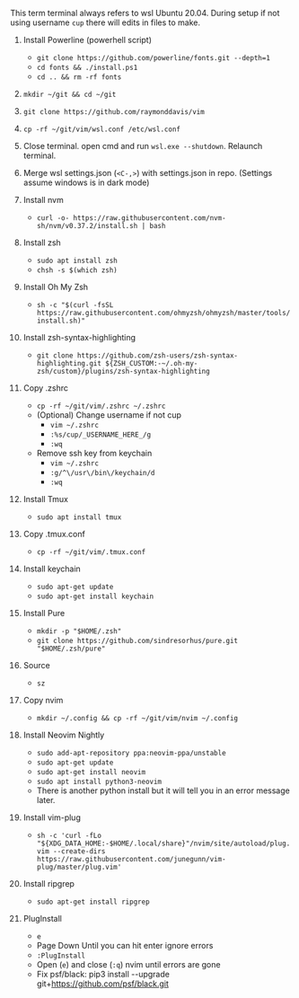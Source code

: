 This term terminal always refers to wsl Ubuntu 20.04.
During setup if not using username `cup` there will edits in files to make.

1. Install Powerline (powerhell script)
    - `git clone https://github.com/powerline/fonts.git --depth=1`
    - `cd fonts && ./install.ps1`
    - `cd .. && rm -rf fonts`
1. `mkdir ~/git && cd ~/git`
1. `git clone https://github.com/raymonddavis/vim`
1. `cp -rf ~/git/vim/wsl.conf /etc/wsl.conf`
1. Close terminal. open cmd and run `wsl.exe --shutdown`. Relaunch terminal.
1. Merge wsl settings.json (`<C-,>`) with settings.json in repo. (Settings assume windows is in dark mode)
1. Install nvm
    - `curl -o- https://raw.githubusercontent.com/nvm-sh/nvm/v0.37.2/install.sh | bash`
1. Install zsh
    - `sudo apt install zsh`
    - `chsh -s $(which zsh)`
1. Install Oh My Zsh
    - `sh -c "$(curl -fsSL https://raw.githubusercontent.com/ohmyzsh/ohmyzsh/master/tools/install.sh)"`
1. Install zsh-syntax-highlighting
    - `git clone https://github.com/zsh-users/zsh-syntax-highlighting.git ${ZSH_CUSTOM:-~/.oh-my-zsh/custom}/plugins/zsh-syntax-highlighting`
1. Copy .zshrc

    - `cp -rf ~/git/vim/.zshrc ~/.zshrc`
    - (Optional) Change username if not cup
        - `vim ~/.zshrc`
        - `:%s/cup/_USERNAME_HERE_/g`
        - `:wq`
    - Remove ssh key from keychain
        - `vim ~/.zshrc`
        - `:g/^\/usr\/bin\/keychain/d`
        - `:wq`

1. Install Tmux
    - `sudo apt install tmux`
1. Copy .tmux.conf
    - `cp -rf ~/git/vim/.tmux.conf`
1. Install keychain
    - `sudo apt-get update`
    - `sudo apt-get install keychain`
1. Install Pure

    - `mkdir -p "$HOME/.zsh"`
    - `git clone https://github.com/sindresorhus/pure.git "$HOME/.zsh/pure"`

1. Source

    - `sz`

1. Copy nvim

    - `mkdir ~/.config && cp -rf ~/git/vim/nvim ~/.config`

1. Install Neovim Nightly

    - `sudo add-apt-repository ppa:neovim-ppa/unstable`
    - `sudo apt-get update`
    - `sudo apt-get install neovim`
    - `sudo apt install python3-neovim`
    - There is another python install but it will tell you in an error message later.

1. Install vim-plug

    - `sh -c 'curl -fLo "${XDG_DATA_HOME:-$HOME/.local/share}"/nvim/site/autoload/plug.vim --create-dirs https://raw.githubusercontent.com/junegunn/vim-plug/master/plug.vim'`

1. Install ripgrep
    - `sudo apt-get install ripgrep`
1. PlugInstall
    - `e`
    - Page Down Until you can hit enter ignore errors
    - `:PlugInstall`
    - Open (`e`) and close (`:q`) nvim until errors are gone
    - Fix psf/black: pip3 install --upgrade git+https://github.com/psf/black.git
